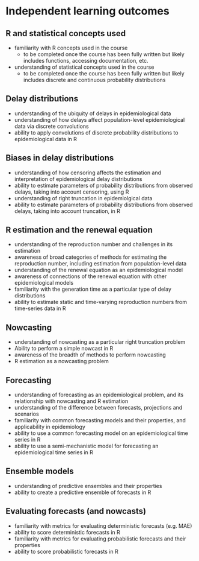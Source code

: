 # Independent learning outcomes

## R and statistical concepts used

- familiarity with R concepts used in the course
  - to be completed once the course has been fully written but likely includes functions, accessing documentation, etc.
- understanding of statistical concepts used in the course
  - to be completed once the course has been fully written but likely includes discrete and continuous probability distributions

## Delay distributions

- understanding of the ubiquity of delays in epidemiological data
- understanding of how delays affect population-level epidemiological data via discrete convolutions
- ability to apply convolutions of discrete probability distributions to epidemiological data in R

## Biases in delay distributions

- understanding of how censoring affects the estimation and interpretation of epidemiological delay distributions
- ability to estimate parameters of probability distributions from observed delays, taking into account censoring, using R
- understanding of right truncation in epidemiolgical data
- ability to estimate parameters of probability distributions from observed delays, taking into account truncation, in R
  
## R estimation and the renewal equation

- understanding of the reproduction number and challenges in its estimation
- awareness of broad categories of methods for estimating the reproduction number, including estimation from population-level data
- understanding of the renewal equation as an epidemiological model
- awareness of connections of the renewal equation with other epidemiological models
- familiarity with the generation time as a particular type of delay distributions
- ability to estimate static and time-varying reproduction numbers from time-series data in R

## Nowcasting

- understanding of nowcasting as a particular right truncation problem
- Ability to perform a simple nowcast in R
- awareness of the breadth of methods to perform nowcasting
- R estimation as a nowcasting problem

## Forecasting

- understanding of forecasting as an epidemiological problem, and its relationship with nowcasting and R estimation
- understanding of the difference between forecasts, projections and scenarios
- familiarity with common forecasting models and their properties, and applicability in epidemiology
- ability to use a common forecasting model on an epidemiological time series in R
- ability to use a semi-mechanistic model for forecasting an epidemiological time series in R

## Ensemble models

- understanding of predictive ensembles and their properties
- ability to create a predictive ensemble of forecasts in R

## Evaluating forecasts (and nowcasts)

- familiarity with metrics for evaluating deterministic forecasts (e.g. MAE)
- ability to score deterministic forecasts in R
- familiarity with metrics for evaluating probabilistic forecasts and their properties
- ability to score probabilistic forecasts in R
